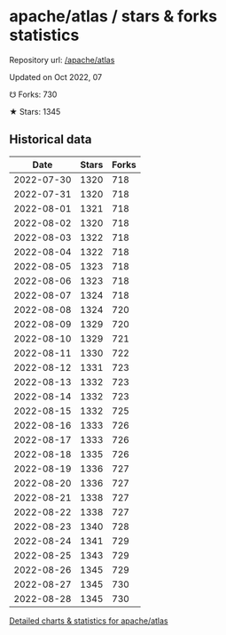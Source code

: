 # apache/atlas / stars & forks statistics

Repository url: [/apache/atlas](https://github.com/apache/atlas)

Updated on Oct 2022, 07

☋ Forks: 730

★ Stars: 1345

## Historical data
| Date | Stars | Forks |
|------|-------|-------|
| 2022-07-30 | 1320 | 718 | 
| 2022-07-31 | 1320 | 718 | 
| 2022-08-01 | 1321 | 718 | 
| 2022-08-02 | 1320 | 718 | 
| 2022-08-03 | 1322 | 718 | 
| 2022-08-04 | 1322 | 718 | 
| 2022-08-05 | 1323 | 718 | 
| 2022-08-06 | 1323 | 718 | 
| 2022-08-07 | 1324 | 718 | 
| 2022-08-08 | 1324 | 720 | 
| 2022-08-09 | 1329 | 720 | 
| 2022-08-10 | 1329 | 721 | 
| 2022-08-11 | 1330 | 722 | 
| 2022-08-12 | 1331 | 723 | 
| 2022-08-13 | 1332 | 723 | 
| 2022-08-14 | 1332 | 723 | 
| 2022-08-15 | 1332 | 725 | 
| 2022-08-16 | 1333 | 726 | 
| 2022-08-17 | 1333 | 726 | 
| 2022-08-18 | 1335 | 726 | 
| 2022-08-19 | 1336 | 727 | 
| 2022-08-20 | 1336 | 727 | 
| 2022-08-21 | 1338 | 727 | 
| 2022-08-22 | 1338 | 727 | 
| 2022-08-23 | 1340 | 728 | 
| 2022-08-24 | 1341 | 729 | 
| 2022-08-25 | 1343 | 729 | 
| 2022-08-26 | 1345 | 729 | 
| 2022-08-27 | 1345 | 730 | 
| 2022-08-28 | 1345 | 730 | 


[Detailed charts & statistics for apache/atlas](https://reviewgithub.com/rep/apache/atlas)
